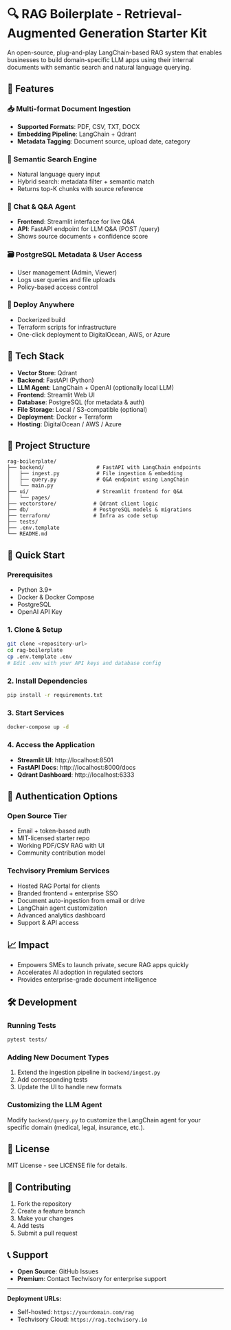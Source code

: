 # 🔍 RAG Boilerplate - Retrieval-Augmented Generation Starter Kit

An open-source, plug-and-play LangChain-based RAG system that enables businesses to build domain-specific LLM apps using their internal documents with semantic search and natural language querying.

## 🚀 Features

### 📥 Multi-format Document Ingestion
- **Supported Formats**: PDF, CSV, TXT, DOCX
- **Embedding Pipeline**: LangChain + Qdrant
- **Metadata Tagging**: Document source, upload date, category

### 🔎 Semantic Search Engine
- Natural language query input
- Hybrid search: metadata filter + semantic match
- Returns top-K chunks with source reference

### 🤖 Chat & Q&A Agent
- **Frontend**: Streamlit interface for live Q&A
- **API**: FastAPI endpoint for LLM Q&A (POST /query)
- Shows source documents + confidence score

### 🗃️ PostgreSQL Metadata & User Access
- User management (Admin, Viewer)
- Logs user queries and file uploads
- Policy-based access control

### 🚀 Deploy Anywhere
- Dockerized build
- Terraform scripts for infrastructure
- One-click deployment to DigitalOcean, AWS, or Azure

## 🧱 Tech Stack

- **Vector Store**: Qdrant
- **Backend**: FastAPI (Python)
- **LLM Agent**: LangChain + OpenAI (optionally local LLM)
- **Frontend**: Streamlit Web UI
- **Database**: PostgreSQL (for metadata & auth)
- **File Storage**: Local / S3-compatible (optional)
- **Deployment**: Docker + Terraform
- **Hosting**: DigitalOcean / AWS / Azure

## 📁 Project Structure

```
rag-boilerplate/
├── backend/                 # FastAPI with LangChain endpoints
│   ├── ingest.py            # File ingestion & embedding
│   ├── query.py             # Q&A endpoint using LangChain
│   └── main.py
├── ui/                      # Streamlit frontend for Q&A
│   └── pages/
├── vectorstore/            # Qdrant client logic
├── db/                     # PostgreSQL models & migrations
├── terraform/              # Infra as code setup
├── tests/
├── .env.template
└── README.md
```

## 🚀 Quick Start

### Prerequisites
- Python 3.9+
- Docker & Docker Compose
- PostgreSQL
- OpenAI API Key

### 1. Clone & Setup
```bash
git clone <repository-url>
cd rag-boilerplate
cp .env.template .env
# Edit .env with your API keys and database config
```

### 2. Install Dependencies
```bash
pip install -r requirements.txt
```

### 3. Start Services
```bash
docker-compose up -d
```

### 4. Access the Application
- **Streamlit UI**: http://localhost:8501
- **FastAPI Docs**: http://localhost:8000/docs
- **Qdrant Dashboard**: http://localhost:6333

## 🔐 Authentication Options

### Open Source Tier
- Email + token-based auth
- MIT-licensed starter repo
- Working PDF/CSV RAG with UI
- Community contribution model

### Techvisory Premium Services
- Hosted RAG Portal for clients
- Branded frontend + enterprise SSO
- Document auto-ingestion from email or drive
- LangChain agent customization
- Advanced analytics dashboard
- Support & API access

## 📈 Impact

- Empowers SMEs to launch private, secure RAG apps quickly
- Accelerates AI adoption in regulated sectors
- Provides enterprise-grade document intelligence

## 🛠️ Development

### Running Tests
```bash
pytest tests/
```

### Adding New Document Types
1. Extend the ingestion pipeline in `backend/ingest.py`
2. Add corresponding tests
3. Update the UI to handle new formats

### Customizing the LLM Agent
Modify `backend/query.py` to customize the LangChain agent for your specific domain (medical, legal, insurance, etc.).

## 📄 License

MIT License - see LICENSE file for details.

## 🤝 Contributing

1. Fork the repository
2. Create a feature branch
3. Make your changes
4. Add tests
5. Submit a pull request

## 📞 Support

- **Open Source**: GitHub Issues
- **Premium**: Contact Techvisory for enterprise support

---

**Deployment URLs:**
- Self-hosted: `https://yourdomain.com/rag`
- Techvisory Cloud: `https://rag.techvisory.io` 
